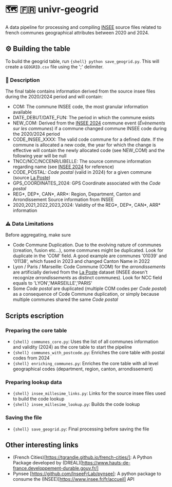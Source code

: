 # 🗺️ 🇫🇷 univr-geogrid 

A data pipeline for processing and compiling [INSEE](https://www.insee.fr/fr/information/2560452) source files related to french communes geographical attributes between 2020 and 2024.

## ⚙️ Building the table

To build the geogrid table, run `{shell} python save_geogrid.py`. This will create a `GEOGRID.csv` file using the ';' delimiter. 

### 📝 Description

The final table contains information derived from the source insee files during the 2020/2024 period and will contain:
- COM: The commune INSEE code, the most granular information available
- DATE_DEBUT/DATE_FUN: The period in which the commune exists
- NEW_COM: Derived from the [INSEE 2024](https://www.insee.fr/fr/information/7766585) commune event (*Évènements sur les communes*) if a commune changed commune INSEE code during the 2020/2024 period
- CODE_INSEE_XXXX: The valid code commune for a defined date. If the commune is allocated a new code, the year for which the change is effective will contain the newly allocated code (see NEW_COM) and the following year will be null
- TNCC/NCC/NCCENR/LIBELLE: The source commune information regarding name (see [INSEE 2024](https://www.insee.fr/fr/information/7766585) for reference)
- CODE_POSTAL: *Code postal* (valid in 2024) for a given commune (source [La Poste](https://datanova.laposte.fr/datasets/laposte-hexasmal))
- GPS_COORDINATES_2024: GPS Coordinate associated with the *Code postal*
- REG*, DEP*, CAN*, ARR*:  Region, Department, Canton and Arrondissement Source information from INSEE
- 2020,2021,2022,2023,2024: Validity of the REG*, DEP*, CAN*, ARR* information

### ⚠️ Data Limitations

Before aggregating, make sure
- Code Commune Duplication. Due to the evolving nature of communes (creation, fusion etc...), some communes might be duplicated. Look for duplicate in the 'COM' field. A good example are communes '01039' and '01138', which fused in 2023 and changed Canton Name in 2022
- Lyon / Paris / Marseille: Code Commune (COM) for the *arrondissements* are artificially derived from the [La Poste](https://datanova.laposte.fr/datasets/laposte-hexasmal) dataset (INSEE doesn't recognize *arrondissements* as distinct communes). Look for NCC field equals to 'LYON','MARSEILLE','PARIS'
- Some *Code postal* are duplicated (multiple COM codes per *Code postal*) as a consequence of Code Commune duplication, or simply because multiple communes shared the same *Code postal*

## Scripts escription

### Preparing the core table

- `{shell} communes_core.py`: Uses the list of all communes information and validity (2024) as the core table to start the pipeline
- `{shell} communes_with_postcode.py`: Enriches the core table with postal codes from 2024
- `{shell} enriching_communes.py`: Enriches the core table with all level geographical codes (department, region, canton, arrondissement)

### Preparing lookup data 

- `{shell} insee_millesime_links.py`: Links for the source insee files used to build the code lookup
- `{shell} insee_millesime_lookup.py`: Builds the code lookup

### Saving the file

- `{shell} save_geogrid.py`: Final processing before saving the file

## Other interesting links

- (French Cities)[https://tgrandje.github.io/french-cities/]: A Python Package developed by (DREAL)[https://www.hauts-de-france.developpement-durable.gouv.fr/]
- Pynsee [https://github.com/InseeFrLab/pynsee]: A python package to consume the (INSEE)[https://www.insee.fr/fr/accueil] API
